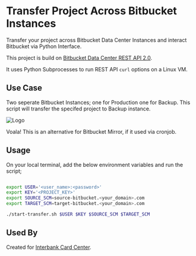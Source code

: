 
# Transfer Project Across Bitbucket Instances

Transfer your project across Bitbucket Data Center Instances and interact Bitbucket via Python Interface.

This project is build on [Bitbucket Data Center REST API 2.0](https://developer.atlassian.com/server/bitbucket/rest/).

It uses Python Subprocesses to run REST API ``curl`` options on a Linux VM.

## Use Case

Two seperate Bitbucket Instances; one for Production one for Backup. This script will transfer the specifed project to Backup instance.

![Logo](https://github.com/kasimerbay/kasimerbay.github.io/blob/master/transfer-project.jpeg)

Voala! This is an alternative for Bitbucket Mirror, if it used via cronjob.

## Usage

On your local terminal, add the below environment variables and run the script;

```bash

export USER='<user_name>:<password>'
export KEY='<PROJECT_KEY>'
export SOURCE_SCM=source-bitbucket.<your_domain>.com
export TARGET_SCM=target-bitbucket.<your_domain>.com

./start-transfer.sh $USER $KEY $SOURCE_SCM $TARGET_SCM

```

## Used By

Created for [Interbank Card Center](https://bkm.com.tr/en/).
